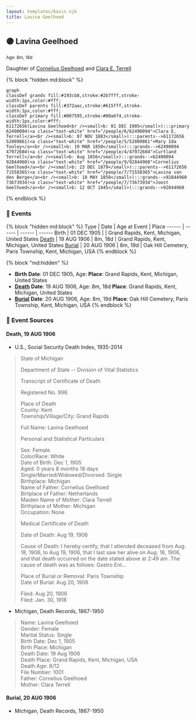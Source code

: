```yaml
---
layout: templates/basic.njk
title: Lavina Geelhoed
---
```

## 🟣 Lavina Geelhoed
<small>Age: 8m, 18d</small>

Daughter of [Cornelius Geelhoed](/people/9/92844960) and [Clara E. Terrell](/people/6/62490094)

{% block "hidden md:block" %}
```mermaid
graph
classDef grands fill:#193cb8,stroke:#2b7fff,stroke-width:1px,color:#fff;
classDef parents fill:#372aac,stroke:#615fff,stroke-width:1px,color:#fff;
classDef primary fill:#007595,stroke:#00a6f4,stroke-width:1px,color:#fff;
61172656(Lavina Geelhoed<br /><small>b: 01 DEC 1905</small>):::primary
62490094(<a class="text-white" href="/people/6/62490094">Clara E. Terrell</a><br /><small>b: 07 NOV 1883</small>):::parents-->61172656
52009861(<a class="text-white" href="/people/5/52009861">Mary Ida Tooley</a><br /><small>b: 19 MAR 1850</small>):::grands-->62490094
47972604(<a class="text-white" href="/people/4/47972604">Curtland Terrell</a><br /><small>b: Aug 1856</small>):::grands-->62490094
92844960(<a class="text-white" href="/people/9/92844960">Cornelius Geelhoed</a><br /><small>b: 23 DEC 1879</small>):::parents-->61172656
71558365(<a class="text-white" href="/people/7/71558365">Lavina van den Berge</a><br /><small>b: 18 MAY 1850</small>):::grands-->92844960
73673934(<a class="text-white" href="/people/7/73673934">Joost Geelhoed</a><br /><small>b: 12 OCT 1845</small>):::grands-->92844960
```
{% endblock %}

### 📆 Events

{% block "hidden md:block" %}
Type | Date | Age at Event | Place
------ | ------ | ------ | ------
Birth | 01 DEC 1905 |  | Grand Rapids, Kent, Michigan, United States
[Death](#event-event-3) | 19 AUG 1906 | 8m, 18d | Grand Rapids, Kent, Michigan, United States
[Burial](#event-event-4) | 20 AUG 1906 | 8m, 19d | Oak Hill Cemetery, Paris Township, Kent, Michigan, USA
{% endblock %}

{% block "md:hidden" %}
- **Birth**
**Date**: 01 DEC 1905, Age:
**Place**: Grand Rapids, Kent, Michigan, United States
- **[Death](#event-event-3)**
**Date**: 19 AUG 1906, Age: 8m, 18d
**Place**: Grand Rapids, Kent, Michigan, United States
- **[Burial](#event-event-4)**
**Date**: 20 AUG 1906, Age: 8m, 19d
**Place**: Oak Hill Cemetery, Paris Township, Kent, Michigan, USA
{% endblock %}

### 📰 Event Sources

#### <a id="event-event-3"></a> Death, 19 AUG 1906
* U.S., Social Security Death Index, 1935-2014
>   
  > State of Michigan  
  >   
  > Department of State -- Division of Vital Statistics  
  >   
  > Transcript of Certificate of Death  
  >   
  > Registered No. 996  
  >   
  >   
  > Place of Death  
  > County: Kent  
  > Township/Village/City: Grand Rapids  
  >   
  > Full Name: Lavina Geelhoed  
  >   
  > Personal and Statistical Particulars  
  >   
  > Sex: Female  
  > Color/Race: White  
  > Date of Birth: Dec 1, 1905  
  > Aged: 0 years 8 months 18 days  
  > Single/Married/Widowed/Divorsed: Single  
  > Birthplace: Michigan  
  > Name of Father: Cornelius Geelhoed  
  > Birtplace of Father: Netherlands  
  > Maiden Name of Mother: Clara Terrell  
  > Birthplace of Mother: Michigan  
  > Occupation: None  
  >   
  >   
  > Medical Certificate of Death  
  >   
  > Date of Death: Aug 19, 1906  
  >   
  > Cause of Death: I hereby certify, that I attended deceased from Aug. 18, 1906, to Aug 19, 1906, that I last saw her alive on Aug. 18, 1906, and that death occurred on the date stated above at 2:49 am. The cause of death was as follows: Gastro Ent...  
  >   
  > Place of Burial or Removal: Paris Township  
  > Date of Burial: Aug 20, 1906  
  >   
  > Filed: Aug 20, 1906  
  > Filed: Jan. 30, 1918
* Michigan, Death Records, 1867-1950
>   
  > Name: Lavina Geelhoed  
  > Gender: Female  
  > Marital Status: Single  
  > Birth Date: Dec 1, 1905  
  > Birth Place: Michigan  
  > Death Date: 19 Aug 1906  
  > Death Place: Grand Rapids, Kent, Michigan, USA  
  > Death Age: 8/12  
  > File Number: 1001  
  > Father: Cornelius Geelhoed  
  > Mother: Clara Terrell

#### <a id="event-event-4"></a> Burial, 20 AUG 1906
* Michigan, Death Records, 1867-1950
